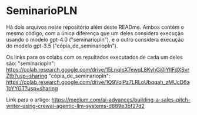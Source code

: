 # SeminarioPLN

Há dois arquivos neste repositório além deste READme. Ambos contém o mesmo código, com a única diferença que um deles considera execução usando o modelo gpt-4.0 ("seminariopln"), e o outro considera execução do modelo gpt-3.5 ("cópia_de_seminariopln").

Os links para os colabs com os resultados executados de cada um deles são:
"seminariopln": https://colab.research.google.com/drive/15LnqIoX7ewqL8KyhGi0lYIlFdXSvrZtb?usp=sharing
"cópia_de_seminariopln": https://colab.research.google.com/drive/1Q9VqlPz7LRLoUbqqah_zMUcD6a1bYYGT?usp=sharing

Link para o artigo: https://medium.com/ai-advances/building-a-sales-pitch-writer-using-crewai-agentic-llm-systems-d889e3bf27d2

